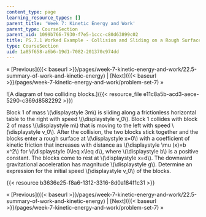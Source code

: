 ```yaml
---
content_type: page
learning_resource_types: []
parent_title: 'Week 7: Kinetic Energy and Work'
parent_type: CourseSection
parent_uid: 1099b766-7930-f7e5-1ccc-c80d63899c02
title: PS.7.1 Worked Example - Collision and Sliding on a Rough Surface
type: CourseSection
uid: 1a85f658-a6b6-19d1-7082-201370c974dd
---
```


« [Previous]({{< baseurl >}}/pages/week-7-kinetic-energy-and-work/22.5-summary-of-work-and-kinetic-energy) | [Next]({{< baseurl >}}/pages/week-7-kinetic-energy-and-work/problem-set-7) »

![A diagram of two colliding blocks.]({{< resource_file e11c8a5b-acd3-aece-5290-c369d8582292 >}})

Block 1 of mass \\(\\displaystyle 3m\\) is sliding along a frictionless horizontal table to the right with speed \\(\\displaystyle v\_0\\). Block 1 collides with block 2 of mass \\(\\displaystyle m\\) that is moving to the left with speed \\(\\displaystyle v\_0\\). After the collision, the two blocks stick together and the blocks enter a rough surface at \\(\\displaystyle x=0\\) with a coefficient of kinetic friction that increases with distance as \\(\\displaystyle \\mu (x)=b x^2\\) for \\(\\displaystyle 0\\leq x\\leq d\\), where \\(\\displaystyle b\\) is a positive constant. The blocks come to rest at \\(\\displaystyle x=d\\). The downward gravitational acceleration has magnitude \\(\\displaystyle g\\). Determine an expression for the initial speed \\(\\displaystyle v\_0\\) of the blocks.

{{< resource b3636e25-f8a6-1312-3316-8d0a184f1c31 >}}

« [Previous]({{< baseurl >}}/pages/week-7-kinetic-energy-and-work/22.5-summary-of-work-and-kinetic-energy) | [Next]({{< baseurl >}}/pages/week-7-kinetic-energy-and-work/problem-set-7) »